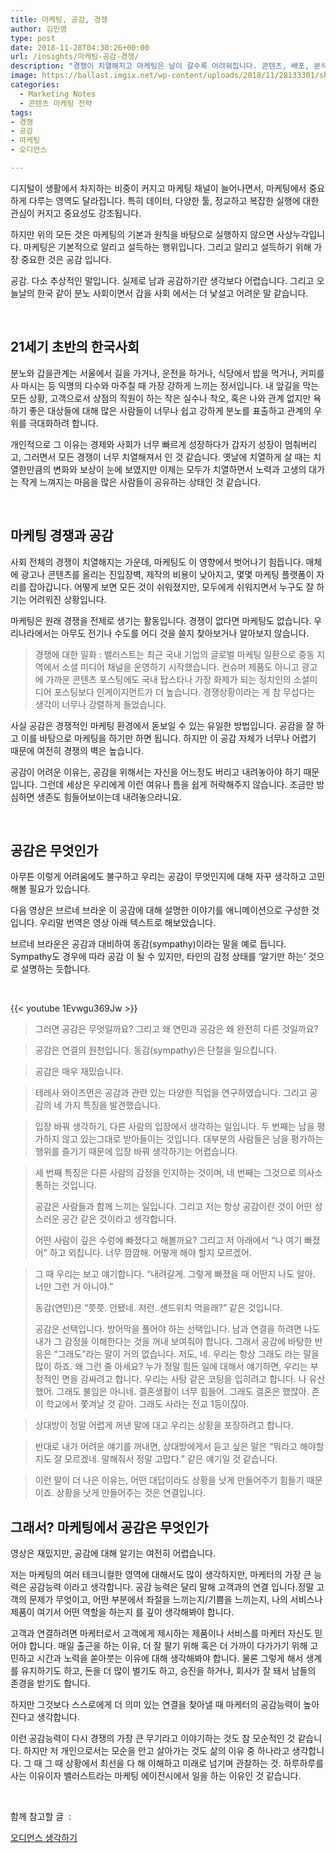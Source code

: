```yaml
---
title: 마케팅, 공감, 경쟁
author: 김민영
type: post
date: 2018-11-28T04:30:26+00:00
url: /insights/마케팅-공감-경쟁/
description: "경쟁이 치열해지고 마케팅은 날이 갈수록 어려워집니다. 콘텐츠, 배포, 분석 기술도 시간이 갈수록 평준화됩니다. 이렇게 경쟁이 치열해질수록 마케팅의 기본과 근간이 중요해집니다. 마케팅에서 가장 중요한 근본 중 하나는 공감입니다. 공감은 무엇이고, 마케팅에서 왜, 어떻게 중요할까요?"
image: https://ballast.imgix.net/wp-content/uploads/2018/11/28133301/shutterstock_597310217-2-285x300.jpg
categories:
  - Marketing Notes
  - 콘텐츠 마케팅 전략
tags:
- 경쟁
- 공감
- 마케팅
- 오디언스

---
```

디지털이 생활에서 차지하는 비중이 커지고 마케팅 채널이 늘어나면서, 마케팅에서 중요하게 다루는 영역도 달라집니다. 특히 데이터, 다양한 툴, 정교하고 복잡한 실행에 대한 관심이 커지고 중요성도 강조됩니다.
  
하지만 위의 모든 것은 마케팅의 기본과 원칙을 바탕으로 실행하지 않으면 사상누각입니다. 마케팅은 기본적으로 알리고 설득하는 행위입니다. 그리고 알리고 설득하기 위해 가장 중요한 것은 공감 입니다.
  
공감. 다소 추상적인 말입니다. 실제로 남과 공감하기란 생각보다 어렵습니다. 그리고 오늘날의 한국 같이 분노 사회이면서 갑을 사회 에서는 더 낯설고 어려운 말 같습니다.

&nbsp;

## 21세기 초반의 한국사회

분노와 갑을관계는 서울에서 길을 가거나, 운전을 하거나, 식당에서 밥을 먹거나, 커피를 사 마시는 등 익명의 다수와 마주칠 때 가장 강하게 느끼는 정서입니다. 내 앞길을 막는 모든 상황, 고객으로서 상점의 직원이 하는 작은 실수나 착오, 혹은 나와 관계 없지만 욕하기 좋은 대상들에 대해 많은 사람들이 너무나 쉽고 강하게 분노를 표출하고 관계의 우위를 극대화하려 합니다.
  
개인적으로 그 이유는 경제와 사회가 너무 빠르게 성장하다가 갑자기 성장이 멈춰버리고, 그러면서 모든 경쟁이 너무 치열해져서 인 것 같습니다. 옛날에 치열하게 살 때는 치열한만큼의 변화와 보상이 눈에 보였지만 이제는 모두가 치열하면서 노력과 고생의 대가는 작게 느껴지는 마음을 많은 사람들이 공유하는 상태인 것 같습니다.

&nbsp;

## 마케팅 경쟁과 공감

사회 전체의 경쟁이 치열해지는 가운데, 마케팅도 이 영향에서 벗어나기 힘듭니다. 매체에 광고나 콘텐츠를 올리는 진입장벽, 제작의 비용이 낮아지고, 몇몇 마케팅 플랫폼이 자리를 잡아갑니다. 어떻게 보면 모든 것이 쉬워졌지만, 모두에게 쉬워지면서 누구도 잘 하기는 어려워진 상황입니다.
  
마케팅은 원래 경쟁을 전제로 생기는 활동입니다. 경쟁이 없다면 마케팅도 없습니다. 우리나라에서는 아무도 전기나 수도를 어디 것을 쓸지 찾아보거나 알아보지 않습니다.

> 경쟁에 대한 일화 : 밸러스트는 최근 국내 기업의 글로벌 마케팅 일환으로 중동 지역에서 소셜 미디어 채널을 운영하기 시작했습니다. 컨슈머 제품도 아니고 광고에 가까운 콘텐츠 포스팅에도 국내 탑스타나 가장 화제가 되는 정치인의 소셜미디어 포스팅보다 인게이지먼트가 더 높습니다. 경쟁상황이라는 게 참 무섭다는 생각이 너무나 강렬하게 들었습니다.

사실 공감은 경쟁적인 마케팅 환경에서 돋보일 수 있는 유일한 방법입니다. 공감을 잘 하고 이를 바탕으로 마케팅을 하기만 하면 됩니다. 하지만 이 공감 자체가 너무나 어렵기 때문에 여전히 경쟁의 벽은 높습니다.

공감이 어려운 이유는, 공감을 위해서는 자신을 어느정도 버리고 내려놓아야 하기 때문입니다. 그런데 세상은 우리에게 이런 여유나 틈을 쉽게 허락해주지 않습니다. 조금만 방심하면 생존도 힘들어보이는데 내려놓으라니요.

&nbsp;

## 공감은 무엇인가 

아무튼 이렇게 어려움에도 불구하고 우리는 공감이 무엇인지에 대해 자꾸 생각하고 고민해볼 필요가 있습니다.

다음 영상은 브르네 브라운 이 공감에 대해 설명한 이야기를 애니메이션으로 구성한 것입니다. 우리말 번역은 영상 아래 텍스트로 해보았습니다.

브르네 브라운은 공감과 대비하여 동감(sympathy)이라는 말을 예로 듭니다. Sympathy도 경우에 따라 공감 이 될 수 있지만, 타인의 감정 상태를 &#8216;알기만 하는&#8217; 것으로 설명하는 듯합니다.

&nbsp;

{{< youtube 1Evwgu369Jw >}}

> 그러면 공감은 무엇일까요? 그리고 왜 연민과 공감은 왜 완전히 다른 것일까요?
  
> 공감은 연결의 원천입니다. 동감(sympathy)은 단절을 일으킵니다.
  
> 공감은 매우 재밌습니다.
  
> 테레사 와이즈먼은 공감과 관련 있는 다양한 직업을 연구하였습니다. 그리고 공감의 네 가지 특징을 발견했습니다.
  
> 입장 바꿔 생각하기, 다른 사람의 입장에서 생각하는 일입니다. 두 번째는 남을 평가하지 않고 있는그대로 받아들이는 것입니다. 대부분의 사람들은 남을 평가하는 행위를 즐기기 때문에 입장 바꿔 생각하기는 어렵습니다.
  
> 세 번째 특징은 다른 사람의 감정을 인지하는 것이며, 네 번째는 그것으로 의사소통하는 것입니다.
> 
> 공감은 사람들과 함께 느끼는 일입니다. 그리고 저는 항상 공감이란 것이 어떤 성스러운 공간 같은 것이라고 생각합니다.
> 
> 어떤 사람이 깊은 수렁에 빠졌다고 해볼까요? 그리고 저 아래에서 “나 여기 빠졌어” 하고 외칩니다. 너무 깜깜해. 어떻게 해야 할지 모르겠어.
  
> 그 때 우리는 보고 얘기합니다. “내려갈게. 그렇게 빠졌을 때 어떤지 나도 알아. 너만 그런 거 아니야.”
> 
> 동감(연민)은 “쯧쯧. 안됐네. 저런..샌드위치 먹을래?” 같은 것입니다.
> 
> 공감은 선택입니다. 방어막을 풀어야 하는 선택입니다. 남과 연결을 하려면 나도 내가 그 감정을 이해한다는 것을 꺼내 보여줘야 합니다. 그래서 공감에 바탕한 반응은 “그래도”라는 말이 거의 없습니다. 저도, 네. 우리는 항상 그래도 라는 말을 많이 하죠. 왜 그런 줄 아세요? 누가 정말 힘든 일에 대해서 얘기하면, 우리는 부정적인 면을 감싸려고 합니다. 우리는 사탕 같은 코팅을 입히려고 합니다. 나 유산했어. 그래도 불임은 아니네. 결혼생활이 너무 힘들어. 그래도 결혼은 했잖아. 존이 학교에서 쫓겨날 것 같아. 그래도 사라는 전교 1등이잖아.
  
> 상대방이 정말 어렵게 꺼낸 말에 대고 우리는 상황을 포장하려고 합니다.
  
> 반대로 내가 어려운 얘기를 꺼내면, 상대방에게서 듣고 싶은 말은 “뭐라고 해야할지도 잘 모르겠네. 말해줘서 정말 고맙다.” 같은 얘기일 것 같습니다.
  
> 이런 말이 더 나은 이유는, 어떤 대답이라도 상황을 낫게 만들어주기 힘들기 때문이죠. 상황을 낫게 만들어주는 것은 연결입니다.

## 

## 그래서? 마케팅에서 공감은 무엇인가

영상은 재밌지만, 공감에 대해 알기는 여전히 어렵습니다.
  
저는 마케팅의 여러 테크니컬한 영역에 대해서도 많이 생각하지만, 마케터의 가장 큰 능력은 공감능력 이라고 생각합니다. 공감 능력은 달리 말해 고객과의 연결 입니다.정말 고객의 문제가 무엇이고, 어떤 부분에서 좌절을 느끼는지/기쁨을 느끼는지, 나의 서비스나 제품이 여기서 어떤 역할을 하는지 를 깊이 생각해봐야 합니다.

고객과 연결하려면 마케터로서 고객에게 제시하는 제품이나 서비스를 마케터 자신도 믿어야 합니다. 매일 출근을 하는 이유, 더 잘 팔기 위해 혹은 더 가까이 다가가기 위해 고민하고 시간과 노력을 쏟아붓는 이유에 대해 생각해봐야 합니다. 물론 그렇게 해서 생계를 유지하기도 하고, 돈을 더 많이 벌기도 하고, 승진을 하거나, 회사가 잘 돼서 남들의 존경을 받기도 합니다.

하지만 그것보다 스스로에게 더 의미 있는 연결을 찾아낼 때 마케터의 공감능력이 높아진다고 생각합니다.

이런 공감능력이 다시 경쟁의 가장 큰 무기라고 이야기하는 것도 참 모순적인 것 같습니다. 하지만 저 개인으로서는 모순을 안고 살아가는 것도 삶의 이유 중 하나라고 생각합니다. 그 때 그 때 상황에서 최선을 다 해 이해하고 미래로 넘기며 관찰하는 것. 하루하루를 사는 이유이자 밸러스트라는 마케팅 에이전시에서 일을 하는 이유인 것 같습니다.

&nbsp;

함께 참고할 글  :

<a href="/insights/%ec%bd%98%ed%85%90%ec%b8%a0-%eb%a7%88%ec%bc%80%ed%8c%85%ec%9d%98-%ec%b2%ab%ea%b1%b8%ec%9d%8c-%ec%98%a4%eb%94%94%ec%96%b8%ec%8a%a4-%ec%9d%b4%ed%95%b4/" target="_blank" rel="noopener">오디언스 생각하기</a>